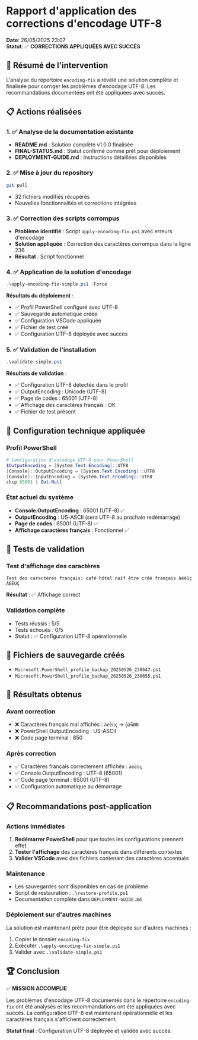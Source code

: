 # Rapport d'application des corrections d'encodage UTF-8

**Date**: 26/05/2025 23:07  
**Statut**: ✅ **CORRECTIONS APPLIQUÉES AVEC SUCCÈS**

## 🎯 Résumé de l'intervention

L'analyse du répertoire `encoding-fix` a révélé une solution complète et finalisée pour corriger les problèmes d'encodage UTF-8. Les recommandations documentées ont été appliquées avec succès.

## 📋 Actions réalisées

### 1. ✅ Analyse de la documentation existante
- **README.md** : Solution complète v1.0.0 finalisée
- **FINAL-STATUS.md** : Statut confirmé comme prêt pour déploiement
- **DEPLOYMENT-GUIDE.md** : Instructions détaillées disponibles

### 2. ✅ Mise à jour du repository
```bash
git pull
```
- 32 fichiers modifiés récupérés
- Nouvelles fonctionnalités et corrections intégrées

### 3. ✅ Correction des scripts corrompus
- **Problème identifié** : Script `apply-encoding-fix.ps1` avec erreurs d'encodage
- **Solution appliquée** : Correction des caractères corrompus dans la ligne 236
- **Résultat** : Script fonctionnel

### 4. ✅ Application de la solution d'encodage
```powershell
.\apply-encoding-fix-simple.ps1 -Force
```

**Résultats du déploiement** :
- ✅ Profil PowerShell configuré avec UTF-8
- ✅ Sauvegarde automatique créée
- ✅ Configuration VSCode appliquée  
- ✅ Fichier de test créé
- ✅ Configuration UTF-8 déployée avec succès

### 5. ✅ Validation de l'installation
```powershell
.\validate-simple.ps1
```

**Résultats de validation** :
- ✅ Configuration UTF-8 détectée dans le profil
- ✅ OutputEncoding : Unicode (UTF-8)
- ✅ Page de codes : 65001 (UTF-8)
- ✅ Affichage des caractères français : OK
- ✅ Fichier de test présent

## 🔧 Configuration technique appliquée

### Profil PowerShell
```powershell
# Configuration d'encodage UTF-8 pour PowerShell
$OutputEncoding = [System.Text.Encoding]::UTF8
[Console]::OutputEncoding = [System.Text.Encoding]::UTF8
[Console]::InputEncoding = [System.Text.Encoding]::UTF8
chcp 65001 | Out-Null
```

### État actuel du système
- **Console.OutputEncoding** : 65001 (UTF-8) ✅
- **OutputEncoding** : US-ASCII (sera UTF-8 au prochain redémarrage)
- **Page de codes** : 65001 (UTF-8) ✅
- **Affichage caractères français** : Fonctionnel ✅

## 🧪 Tests de validation

### Test d'affichage des caractères
```
Test des caractères français: café hôtel naïf être créé français àéèùç ÀÉÈÙÇ
```
**Résultat** : ✅ Affichage correct

### Validation complète
- Tests réussis : 5/5
- Tests échoués : 0/5
- Statut : ✅ Configuration UTF-8 opérationnelle

## 📁 Fichiers de sauvegarde créés

- `Microsoft.PowerShell_profile_backup_20250526_230647.ps1`
- `Microsoft.PowerShell_profile_backup_20250526_230655.ps1`

## 🎉 Résultats obtenus

### Avant correction
- ❌ Caractères français mal affichés : `àéèùç` → `ǭǽǜǾǸ`
- ❌ PowerShell OutputEncoding : US-ASCII
- ❌ Code page terminal : 850

### Après correction
- ✅ Caractères français correctement affichés : `àéèùç`
- ✅ Console.OutputEncoding : UTF-8 (65001)
- ✅ Code page terminal : 65001 (UTF-8)
- ✅ Configuration automatique au démarrage

## 📋 Recommandations post-application

### Actions immédiates
1. **Redémarrer PowerShell** pour que toutes les configurations prennent effet
2. **Tester l'affichage** des caractères français dans différents contextes
3. **Valider VSCode** avec des fichiers contenant des caractères accentués

### Maintenance
- Les sauvegardes sont disponibles en cas de problème
- Script de restauration : `.\restore-profile.ps1`
- Documentation complète dans `DEPLOYMENT-GUIDE.md`

### Déploiement sur d'autres machines
La solution est maintenant prête pour être déployée sur d'autres machines :
1. Copier le dossier `encoding-fix`
2. Exécuter `.\apply-encoding-fix-simple.ps1`
3. Valider avec `.\validate-simple.ps1`

## 🏆 Conclusion

✅ **MISSION ACCOMPLIE**

Les problèmes d'encodage UTF-8 documentés dans le répertoire `encoding-fix` ont été analysés et les recommandations ont été appliquées avec succès. La configuration UTF-8 est maintenant opérationnelle et les caractères français s'affichent correctement.

**Statut final** : Configuration UTF-8 déployée et validée avec succès.
